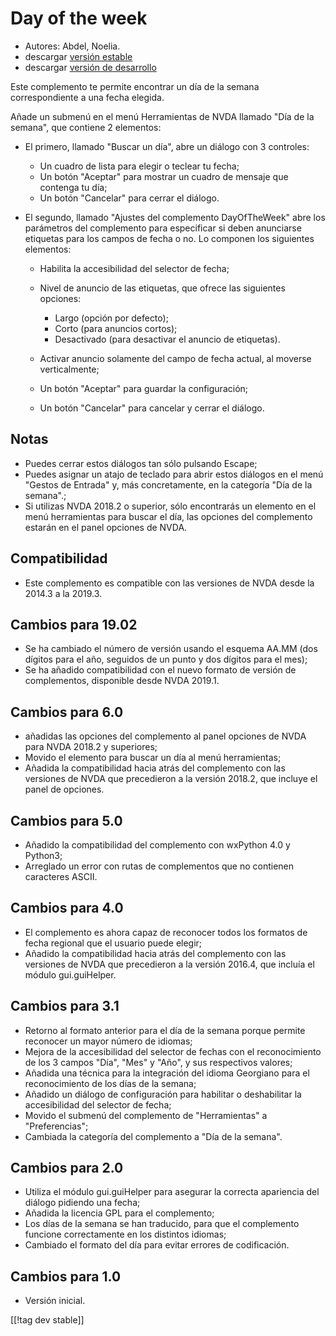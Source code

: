 # Day of the week #

* Autores: Abdel, Noelia.
* descargar [versión estable][1]
* descargar [versión de desarrollo][2]

Este complemento te permite encontrar un día de la semana correspondiente a
una fecha elegida.

Añade un submenú en el menú Herramientas de NVDA llamado "Día de la semana",
que contiene 2 elementos:

* El primero, llamado "Buscar un día", abre un diálogo con 3 controles:

    * Un cuadro de lista para elegir o teclear tu fecha;
    * Un botón "Aceptar" para mostrar un cuadro de mensaje que contenga tu
      día;
    * Un botón "Cancelar" para cerrar el diálogo.

* El segundo, llamado "Ajustes del complemento DayOfTheWeek" abre los
  parámetros del complemento para especificar si deben anunciarse etiquetas
  para los campos de fecha o no. Lo componen los siguientes elementos:

    * Habilita la accesibilidad del selector de fecha;
    * Nivel de anuncio de las etiquetas, que ofrece las siguientes opciones:

        * Largo (opción por defecto);
        * Corto (para anuncios cortos);
        * Desactivado (para desactivar el anuncio de etiquetas).

    * Activar anuncio solamente del campo de fecha actual, al moverse
      verticalmente;
    * Un botón "Aceptar" para guardar la configuración;
    * Un botón "Cancelar" para cancelar y cerrar el diálogo.

## Notas ##

* Puedes cerrar estos diálogos tan sólo pulsando Escape;
* Puedes asignar un atajo de teclado para abrir estos diálogos en el menú
  "Gestos de Entrada" y, más concretamente, en la categoría "Día de la
  semana".;
* Si utilizas NVDA 2018.2 o superior, sólo encontrarás un elemento en el
  menú herramientas para buscar el día, las opciones del complemento estarán
  en el panel opciones de NVDA.

## Compatibilidad ##

* Este complemento es compatible con las versiones de NVDA desde la 2014.3 a
  la 2019.3.

## Cambios para 19.02 ##

* Se ha cambiado el número de versión usando el esquema AA.MM (dos dígitos
  para el año, seguidos de un punto y dos dígitos para el mes);
* Se ha añadido compatibilidad con el nuevo formato de versión de
  complementos, disponible desde NVDA 2019.1.

## Cambios para 6.0 ##

* añadidas las opciones del complemento al panel opciones de NVDA para NVDA
  2018.2 y superiores;
* Movido el elemento para buscar un día al menú herramientas;
* Añadida la compatibilidad hacia atrás del complemento con las versiones de
  NVDA que precedieron a la versión 2018.2, que incluye el panel de
  opciones.

## Cambios para 5.0 ##

* Añadido la compatibilidad del complemento con wxPython 4.0 y Python3;
* Arreglado un error con rutas de complementos que no contienen caracteres
  ASCII.

## Cambios para 4.0 ##

* El complemento es ahora capaz de reconocer todos los formatos de fecha
  regional que el usuario puede elegir;
* Añadido la compatibilidad hacia atrás del complemento con las versiones de
  NVDA que precedieron a la versión 2016.4, que incluía el módulo
  gui.guiHelper.

## Cambios para 3.1 ##

* Retorno al formato anterior para el día de la semana porque permite
  reconocer un mayor número de idiomas;
* Mejora de la accesibilidad del selector de fechas con el reconocimiento de
  los 3 campos "Día", "Mes" y "Año", y sus respectivos valores;
* Añadida una técnica para la integración del idioma Georgiano para el
  reconocimiento de los días de la semana;
* Añadido un diálogo de configuración para habilitar o deshabilitar la
  accesibilidad del selector de fecha;
* Movido el submenú del complemento de "Herramientas" a "Preferencias";
* Cambiada la categoría del complemento a "Día de la semana".

## Cambios para 2.0 ##

* Utiliza el módulo gui.guiHelper para asegurar la correcta apariencia del
  diálogo pidiendo una fecha;
* Añadida la licencia GPL para el complemento;
* Los días de la semana se han traducido, para que el complemento funcione
  correctamente en los distintos idiomas;
* Cambiado el formato del día para evitar errores de codificación.

## Cambios para 1.0 ##

* Versión inicial.

[[!tag dev stable]]

[1]: https://addons.nvda-project.org/files/get.php?file=dw

[2]: https://addons.nvda-project.org/files/get.php?file=dw-dev
